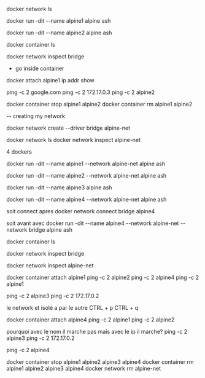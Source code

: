docker network ls

docker run -dit --name alpine1 alpine ash

docker run -dit --name alpine2 alpine ash

docker container ls

docker network inspect bridge

- go inside container

docker attach alpine1
ip addr show

ping -c 2 google.com
ping -c 2 172.17.0.3
ping -c 2 alpine2

docker container stop alpine1 alpine2
docker container rm alpine1 alpine2

-- creating my network

docker network create --driver bridge alpine-net

docker network ls
docker network inspect alpine-net

4 dockers

docker run -dit --name alpine1 --network alpine-net alpine ash

docker run -dit --name alpine2 --network alpine-net alpine ash

docker run -dit --name alpine3 alpine ash

docker run -dit --name alpine4 --network alpine-net alpine ash

soit connect apres
docker network connect bridge alpine4

soit avant avec
docker run -dit --name alpine4 --network alpine-net --network bridge alpine ash

docker container ls

docker network inspect bridge

docker network inspect alpine-net

docker container attach alpine1
ping -c 2 alpine2
ping -c 2 alpine4
ping -c 2 alpine1

ping -c 2 alpine3
ping -c 2 172.17.0.2

le network et isolé a par le autre
CTRL + p CTRL + q

docker container attach alpine4
ping -c 2 alpine1
ping -c 2 alpine2

pourquoi avec le nom il marche pas mais avec le ip il marche?
ping -c 2 alpine3
ping -c 2 172.17.0.2

ping -c 2 alpine4

docker container stop alpine1 alpine2 alpine3 alpine4
docker container rm alpine1 alpine2 alpine3 alpine4
docker network rm alpine-net